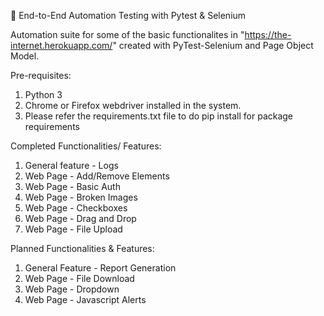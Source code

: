 👋 End-to-End Automation Testing with Pytest & Selenium

Automation suite for some of the basic functionalites in "https://the-internet.herokuapp.com/" created with PyTest-Selenium and Page Object Model.

Pre-requisites:   
  1. Python 3
  2. Chrome or Firefox webdriver installed in the system.
  3. Please refer the requirements.txt file to do pip install for package requirements


Completed Functionalities/ Features:
  1. General feature - Logs
  2. Web Page - Add/Remove Elements
  3. Web Page - Basic Auth
  4. Web Page - Broken Images
  5. Web Page - Checkboxes
  6. Web Page - Drag and Drop
  7. Web Page - File Upload



Planned Functionalities & Features:
  1. General Feature - Report Generation
  2. Web Page - File Download
  3. Web Page - Dropdown
  4. Web Page - Javascript Alerts
